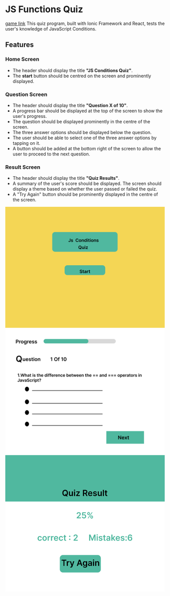# JS Functions Quiz

[game link](https://640dab36f99e4b5b937019bd--adorable-cendol-ce3b37.netlify.app/)
This quiz program, built with Ionic Framework and React, tests the user's knowledge of JavaScript Conditions.

## Features

### Home Screen

- The header should display the title **"JS Conditions Quiz"**.
- The **start** button should be centred on the screen and prominently displayed.

### Question Screen

- The header should display the title **"Question X of 10"**.
- A progress bar should be displayed at the top of the screen to show the user's progress.
- The question should be displayed prominently in the centre of the screen.
- The three answer options should be displayed below the question.
- The user should be able to select one of the three answer options by tapping on it.
- A button should be added at the bottom right of the screen to allow the user to proceed to the next question.

### Result Screen

- The header should display the title **"Quiz Results"**.
- A summary of the user's score should be displayed.
The screen should display a theme based on whether the user passed or failed the quiz.
- A "Try Again" button should be prominently displayed in the centre of  the screen.

![image](./public/assets/icon/image.png)
![image](./public/assets/icon/image%20(1).png)
![image](./public/assets/icon/image%20(2).png)
